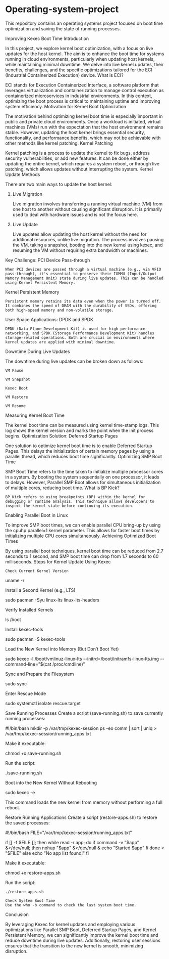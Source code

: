 # Operating-system-project
This repository contains an operating systems project focused on boot time optimization and saving the state of running processes.

Improving Kexec Boot Time
Introduction

In this project, we explore kernel boot optimization, with a focus on live updates for the host kernel. The aim is to enhance the boot time for systems running in cloud environments, particularly when updating host kernels, while maintaining minimal downtime. We delve into live kernel updates, their benefits, challenges, and the specific optimizations tailored for the ECI (Industrial Containerized Execution) device.
What is ECI?

ECI stands for Execution Containerized Interface, a software platform that leverages virtualization and containerization to manage control execution as containerized microservices in industrial environments. In this context, optimizing the boot process is critical to maintaining uptime and improving system efficiency.
Motivation for Kernel Boot Optimization

The motivation behind optimizing kernel boot time is especially important in public and private cloud environments. Once a workload is initiated, virtual machines (VMs) run with the expectation that the host environment remains stable. However, updating the host kernel brings essential security, functionality, and performance benefits, which may not be achievable with other methods like kernel patching.
Kernel Patching

Kernel patching is a process to update the kernel to fix bugs, address security vulnerabilities, or add new features. It can be done either by updating the entire kernel, which requires a system reboot, or through live patching, which allows updates without interrupting the system.
Kernel Update Methods

There are two main ways to update the host kernel:
1. Live Migration

    Live migration involves transferring a running virtual machine (VM) from one host to another without causing significant disruption. It is primarily used to deal with hardware issues and is not the focus here.

2. Live Update

    Live updates allow updating the host kernel without the need for additional resources, unlike live migration. The process involves pausing the VM, taking a snapshot, booting into the new kernel using kexec, and resuming the VM without requiring extra bandwidth or machines.

Key Challenge: PCI Device Pass-through

    When PCI devices are passed through a virtual machine (e.g., via VFIO pass-through), it's essential to preserve their IOMMU (Input/Output Memory Management Unit) state during live updates. This can be handled using Kernel Persistent Memory.

Kernel Persistent Memory

    Persistent memory retains its data even when the power is turned off. It combines the speed of DRAM with the durability of SSDs, offering both high-speed memory and non-volatile storage.

User Space Applications: DPDK and SPDK

    DPDK (Data Plane Development Kit) is used for high-performance networking, and SPDK (Storage Performance Development Kit) handles storage-related operations. Both are crucial in environments where kernel updates are applied with minimal downtime.

Downtime During Live Updates

The downtime during live updates can be broken down as follows:

    VM Pause

    VM Snapshot

    Kexec Boot

    VM Restore

    VM Resume

Measuring Kernel Boot Time

The kernel boot time can be measured using kernel time-stamp logs. This log shows the kernel version and marks the point when the init process begins.
Optimization Solution: Deferred Startup Pages

One solution to optimize kernel boot time is to enable Deferred Startup Pages. This delays the initialization of certain memory pages by using a parallel thread, which reduces boot time significantly.
Optimizing SMP Boot Time

SMP Boot Time refers to the time taken to initialize multiple processor cores in a system. By booting the system sequentially on one processor, it leads to delays. However, Parallel SMP Boot allows for simultaneous initialization of multiple cores, reducing boot time.
What is BP Kick?

    BP Kick refers to using breakpoints (BP) within the kernel for debugging or runtime analysis. This technique allows developers to inspect the kernel state before continuing its execution.

Enabling Parallel Boot in Linux

To improve SMP boot times, we can enable parallel CPU bring-up by using the cpuhp.parallel=1 kernel parameter. This allows for faster boot times by initializing multiple CPU cores simultaneously.
Achieving Optimized Boot Times

By using parallel boot techniques, kernel boot time can be reduced from 2.7 seconds to 1 second, and SMP boot time can drop from 1.7 seconds to 60 milliseconds.
Steps for Kernel Update Using Kexec

    Check Current Kernel Version

uname -r

Install a Second Kernel (e.g., LTS)

sudo pacman -Syu linux-lts linux-lts-headers

Verify Installed Kernels

ls /boot

Install kexec-tools

sudo pacman -S kexec-tools

Load the New Kernel into Memory (But Don’t Boot Yet)

sudo kexec -l /boot/vmlinuz-linux-lts --initrd=/boot/initramfs-linux-lts.img --command-line="$(cat /proc/cmdline)"

Sync and Prepare the Filesystem

sudo sync

Enter Rescue Mode

sudo systemctl isolate rescue.target

Save Running Processes
Create a script (save-running.sh) to save currently running processes:

#!/bin/bash
mkdir -p /var/tmp/kexec-session
ps -eo comm | sort | uniq > /var/tmp/kexec-session/running_apps.txt

Make it executable:

chmod +x save-running.sh

Run the script:

./save-running.sh

Boot into the New Kernel Without Rebooting

sudo kexec -e

This command loads the new kernel from memory without performing a full reboot.

Restore Running Applications
Create a script (restore-apps.sh) to restore the saved processes:

#!/bin/bash
FILE="/var/tmp/kexec-session/running_apps.txt"

if [[ -f $FILE ]]; then
    while read -r app; do
        if command -v "$app" &>/dev/null; then
            nohup "$app" &>/dev/null &
            echo "Started $app"
        fi
    done < "$FILE"
else
    echo "No app list found!"
fi

Make it executable:

chmod +x restore-apps.sh

Run the script:

    ./restore-apps.sh

    Check System Boot Time
    Use the who -b command to check the last system boot time.

Conclusion

By leveraging Kexec for kernel updates and employing various optimizations like Parallel SMP Boot, Deferred Startup Pages, and Kernel Persistent Memory, we can significantly improve the kernel boot time and reduce downtime during live updates. Additionally, restoring user sessions ensures that the transition to the new kernel is smooth, minimizing disruption.
